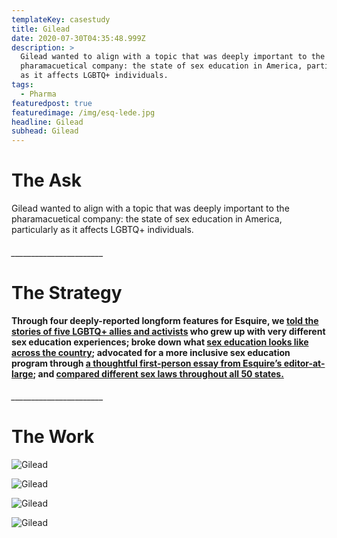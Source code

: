 ```yaml
---
templateKey: casestudy
title: Gilead
date: 2020-07-30T04:35:48.999Z
description: >
  Gilead wanted to align with a topic that was deeply important to the
  pharamacuetical company: the state of sex education in America, particularly
  as it affects LGBTQ+ individuals. 
tags:
  - Pharma
featuredpost: true
featuredimage: /img/esq-lede.jpg
headline: Gilead
subhead: Gilead
---
```

# **The Ask**

Gilead wanted to align with a topic that was deeply important to the pharamacuetical company: the state of sex education in America, particularly as it affects LGBTQ+ individuals.

###### \_\_\_\_\_\_\_\_\_\_\_\_\_\_\_\_\_\_\_\_\_\__

# **The Strategy**

**Through four deeply-reported longform features for Esquire, we [told the stories of five LGBTQ+ allies and activists](https://www.esquire.com/lifestyle/sex/a27479621/high-school-sex-education/) who grew up with very different sex education experiences; broke down what [sex education looks like across the country](https://www.esquire.com/lifestyle/sex/a27663524/sex-edcuation-in-america-state-by-state-1559243998/); advocated for a more inclusive sex education program through [a thoughtful first-person essay from Esquire’s editor-at-large](https://www.esquire.com/lifestyle/sex/a27569998/comprehensive-sex-education-america/); and [compared different sex laws throughout all 50 states.](https://www.esquire.com/lifestyle/sex/a27532397/state-by-state-sex-data/)**

###### \_\_\_\_\_\_\_\_\_\_\_\_\_\_\_\_\_\_\_\_\_\__

# **The Work**

![Gilead](/img/esq_1.jpg "2")

![Gilead](/img/esq_2.jpg "3")

![Gilead](/img/esq3.jpg "4")

![Gilead](/img/esq4.jpg "5")
